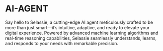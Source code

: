 # AI-AGENT
Say hello to Selassie, a cutting-edge AI agent meticulously crafted to be more than just smart—it’s intuitive, adaptive, and ready to elevate your digital experience. Powered by advanced machine learning algorithms and real-time reasoning capabilities, Selassie seamlessly understands, learns, and responds to your needs with remarkable precision.
